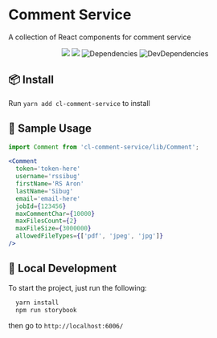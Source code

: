 <p align="center">
  <h1>
    Comment Service
  </h1>
  <span>
    A collection of React components for comment service
  </span>
</p>

<div align="center">

  ![](https://flat.badgen.net/badge/React/16.8.3/blue)
  ![](https://badgen.net/npm/v/wix-style-react/latest)
  ![Dependencies](https://img.shields.io/david/wix/wix-style-react.svg?style=flat-square)
  ![DevDependencies](https://img.shields.io/david/dev/ant-design/ant-design.svg?style=flat-square)

</div>


## 📦 Install
Run `yarn add cl-comment-service` to install

## 🔨 Sample Usage

```jsx
import Comment from 'cl-comment-service/lib/Comment';
```

```jsx
<Comment
  token='token-here'
  username='rssibug'
  firstName='RS Aron'
  lastName='Sibug'
  email='email-here'
  jobId={123456}
  maxCommentChar={10000}
  maxFilesCount={2}
  maxFileSize={3000000}
  allowedFileTypes={['pdf', 'jpeg', 'jpg']}
/>
```
## 🔨 Local Development

To start the project, just run the following:

```jsx
  yarn install
  npm run storybook
```

then go to `http://localhost:6006/`
